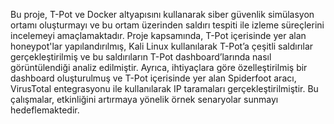 Bu proje, T-Pot ve Docker altyapısını kullanarak siber güvenlik simülasyon ortamı 
oluşturmayı ve bu ortam üzerinden saldırı tespiti ile izleme süreçlerini incelemeyi 
amaçlamaktadır. Proje kapsamında, T-Pot içerisinde yer alan honeypot'lar yapılandırılmış, 
Kali Linux kullanılarak T-Pot’a çeşitli saldırılar gerçekleştirilmiş ve bu saldırıların T-Pot 
dashboard’larında nasıl görüntülendiği analiz edilmiştir. Ayrıca, ihtiyaçlara göre 
özelleştirilmiş bir dashboard oluşturulmuş ve T-Pot içerisinde yer alan Spiderfoot aracı, 
VirusTotal entegrasyonu ile kullanılarak IP taramaları gerçekleştirilmiştir. Bu çalışmalar, 
etkinliğini artırmaya yönelik örnek senaryolar sunmayı hedeflemaktedir.
